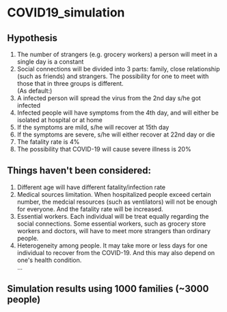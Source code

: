# COVID19_simulation
## Hypothesis
1. The number of strangers (e.g. grocery workers) a person will meet in a single day is a constant
2. Social connections will be divided into 3 parts: family, close relationship (such as friends) and strangers. The possibility for one to meet with those that in three groups is different.\
(As default:)
3. A infected person will spread the virus from the 2nd day s/he got infected
4. Infected people will have symptoms from the 4th day, and will either be isolated at hospital or at home
5. If the symptoms are mild, s/he will recover at 15th day
6. If the symptoms are severe, s/he will either recover at 22nd day or die
7. The fatality rate is 4%
8. The possibility that COVID-19 will cause severe illness is 20%
## Things haven't been considered:
1. Different age will have different fatality/infection rate
2. Medical sources limitation. When hospitalized people exceed certain number, the medcial resources (such as ventilators) will not be enough for everyone. And the fatality rate will be increased.
3. Essential workers. Each individual will be treat equally regarding the social connections. Some essential workers, such as grocery store workers and doctors, will have to meet more strangers than ordinary people.
4. Heterogeneity among people. It may take more or less days for one individual to recover from the COVID-19. And this may also depend on one's health condition.\
...
## Simulation results using 1000 families (~3000 people)


